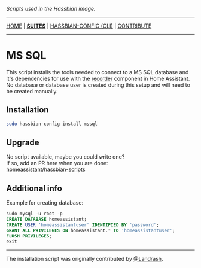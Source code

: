 _Scripts used in the Hassbian image._

***

[HOME](/) | [**SUITES**](/suites) | [HASSBIAN-CONFIG (CLI)](/cli) | [CONTRIBUTE](/contribute)

***

# MS SQL

This script installs the tools needed to connect to a MS SQL database
and it's dependencies for use with the [recorder][recorder] component in
Home Assistant. No database or database user is created during this setup and
will need to be created manually.

## Installation

```bash
sudo hassbian-config install mssql
```

## Upgrade

No script available, maybe you could write one?  
If so, add an PR here when you are done:  
[homeassistant/hassbian-scripts][repo]

## Additional info

Example for creating database:

```sql
sudo mysql -u root -p
CREATE DATABASE homeassistant;
CREATE USER 'homeassistantuser' IDENTIFIED BY 'password';
GRANT ALL PRIVILEGES ON homeassistant.* TO 'homeassistantuser';
FLUSH PRIVILEGES;
exit
```

***

The installation script was originally contributed by [@Landrash][landrash].

<!--- Links --->
[landrash]: https://github.com/landrash
[recorder]: https://www.home-assistant.io/components/recorder
[repo]: https://github.com/home-assistant/hassbian-scripts/pulls
